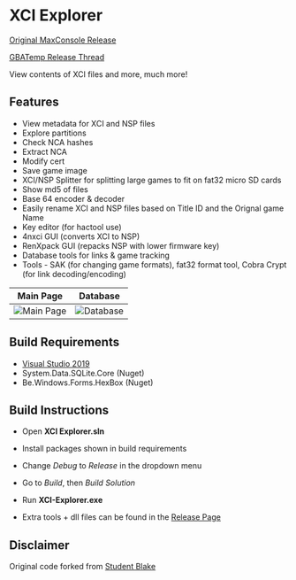 # XCI Explorer

[Original MaxConsole Release](https://www.maxconsole.com/threads/exclusive-xci-explorer-released-for-switch-game-cartridge-backups.47046/)

[GBATemp Release Thread](https://gbatemp.net/threads/xci-explorer-1-50mod.566877/)

View contents of XCI files and more, much more!

## Features
* View metadata for XCI and NSP files
* Explore partitions
* Check NCA hashes
* Extract NCA
* Modify cert
* Save game image
* XCI/NSP Splitter for splitting large games to fit on fat32 micro SD cards
* Show md5 of files
* Base 64 encoder & decoder
* Easily rename XCI and NSP files based on Title ID and the Orignal game Name
* Key editor (for hactool use)
* 4nxci GUI (converts XCI to NSP)
* RenXpack GUI (repacks NSP with lower firmware key)
* Database tools for links & game tracking
* Tools - SAK (for changing game formats), fat32 format tool, Cobra Crypt (for link decoding/encoding)


Main Page | Database
:-------------------------:|:-------------------------:
![Main Page](https://i.imgur.com/ZPvrS9b.png) | ![Database](https://i.imgur.com/tQL5fs8.png)

## Build Requirements
* [Visual Studio 2019](https://visualstudio.microsoft.com/downloads/)
* System.Data.SQLite.Core (Nuget)
* Be.Windows.Forms.HexBox (Nuget)

## Build Instructions
* Open **XCI Explorer.sln**
* Install packages shown in build requirements
* Change *Debug* to *Release* in the dropdown menu
* Go to *Build*, then *Build Solution*
* Run **XCI-Explorer.exe**

* Extra tools + dll files can be found in the [Release Page](https://github.com/mrdude2478/XCI-Explorer/releases/)

## Disclaimer
Original code forked from [Student Blake](https://github.com/StudentBlake/XCI-Explorer)